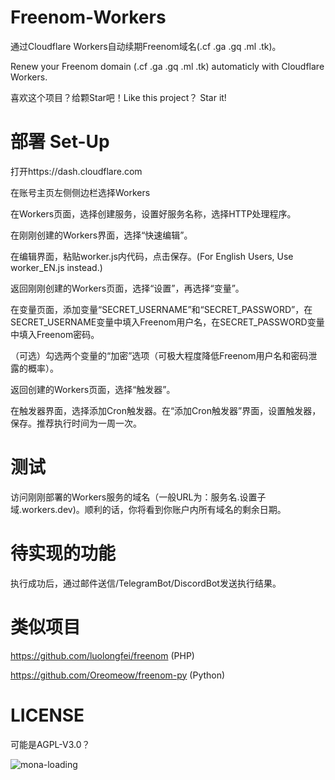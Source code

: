 # Freenom-Workers

通过Cloudflare Workers自动续期Freenom域名(.cf .ga .gq .ml .tk)。

Renew your Freenom domain (.cf .ga .gq .ml .tk) automaticly with Cloudflare Workers.

喜欢这个项目？给颗Star吧！Like this project？ Star it!


# 部署 Set-Up

打开https://dash.cloudflare.com

在账号主页左侧侧边栏选择Workers

在Workers页面，选择创建服务，设置好服务名称，选择HTTP处理程序。

在刚刚创建的Workers界面，选择“快速编辑”。

在编辑界面，粘贴worker.js内代码，点击保存。(For English Users, Use worker_EN.js instead.)

返回刚刚创建的Workers页面，选择“设置”，再选择“变量”。

在变量页面，添加变量“SECRET_USERNAME”和“SECRET_PASSWORD”，在SECRET_USERNAME变量中填入Freenom用户名，在SECRET_PASSWORD变量中填入Freenom密码。

（可选）勾选两个变量的“加密”选项（可极大程度降低Freenom用户名和密码泄露的概率）。

返回创建的Workers页面，选择“触发器”。

在触发器界面，选择添加Cron触发器。在“添加Cron触发器”界面，设置触发器，保存。推荐执行时间为一周一次。


# 测试

访问刚刚部署的Workers服务的域名（一般URL为：服务名.设置子域.workers.dev)。顺利的话，你将看到你账户内所有域名的剩余日期。


# 待实现的功能
执行成功后，通过邮件送信/TelegramBot/DiscordBot发送执行结果。

# 类似项目
https://github.com/luolongfei/freenom (PHP)

https://github.com/Oreomeow/freenom-py (Python)

# LICENSE
可能是AGPL-V3.0？

![mona-loading](https://github.githubassets.com/images/mona-loading-dark.gif)

